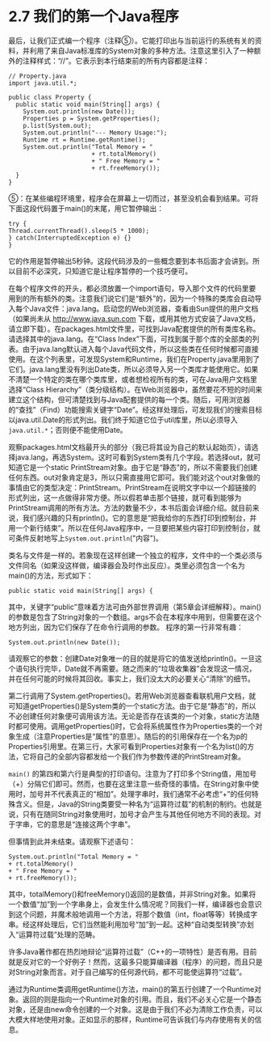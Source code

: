 # 2.7 我们的第一个Java程序


最后，让我们正式编一个程序（注释⑤）。它能打印出与当前运行的系统有关的资料，并利用了来自Java标准库的System对象的多种方法。注意这里引入了一种额外的注释样式：“//”。它表示到本行结束前的所有内容都是注释：

```
// Property.java
import java.util.*;

public class Property {
  public static void main(String[] args) {
    System.out.println(new Date());
    Properties p = System.getProperties();
    p.list(System.out);
    System.out.println("--- Memory Usage:");
    Runtime rt = Runtime.getRuntime();
    System.out.println("Total Memory = "
                       + rt.totalMemory()
                       + " Free Memory = "
                       + rt.freeMemory());
  }
}
```

⑤：在某些编程环境里，程序会在屏幕上一切而过，甚至没机会看到结果。可将下面这段代码置于main()的末尾，用它暂停输出：

```
try {
Thread.currentThread().sleep(5 * 1000);
} catch(InterruptedException e) {}
}
```

它的作用是暂停输出5秒钟。这段代码涉及的一些概念要到本书后面才会讲到。所以目前不必深究，只知道它是让程序暂停的一个技巧便可。


在每个程序文件的开头，都必须放置一个import语句，导入那个文件的代码里要用到的所有额外的类。注意我们说它们是“额外”的，因为一个特殊的类库会自动导入每个Java文件：java.lang。启动您的Web浏览器，查看由Sun提供的用户文档（如果尚未从 http://www.java.sun.com 下载，或用其他方式安装了Java文档，请立即下载）。在packages.html文件里，可找到Java配套提供的所有类库名称。请选择其中的java.lang。在“Class Index”下面，可找到属于那个库的全部类的列表。由于java.lang默认进入每个Java代码文件，所以这些类在任何时候都可直接使用。在这个列表里，可发现System和Runtime，我们在Property.java里用到了它们。java.lang里没有列出Date类，所以必须导入另一个类库才能使用它。如果不清楚一个特定的类在哪个类库里，或者想检视所有的类，可在Java用户文档里选择“Class Hierarchy”（类分级结构）。在Web浏览器中，虽然要花不短的时间来建立这个结构，但可清楚找到与Java配套提供的每一个类。随后，可用浏览器的“查找”（Find）功能搜索关键字“Date”。经这样处理后，可发现我们的搜索目标以java.util.Date的形式列出。我们终于知道它位于util库里，所以必须导入 `java.util.*`；否则便不能使用Date。

观察packages.html文档最开头的部分（我已将其设为自己的默认起始页），请选择java.lang，再选System。这时可看到System类有几个字段。若选择out，就可知道它是一个static PrintStream对象。由于它是“静态”的，所以不需要我们创建任何东西。out对象肯定是3，所以只需直接用它即可。我们能对这个out对象做的事情由它的类型决定：PrintStream。PrintStream在说明文字中以一个超链接的形式列出，这一点做得非常方便。所以假若单击那个链接，就可看到能够为PrintStream调用的所有方法。方法的数量不少，本书后面会详细介绍。就目前来说，我们感兴趣的只有println()。它的意思是“把我给你的东西打印到控制台，并用一个新行结束”。所以在任何Java程序中，一旦要把某些内容打印到控制台，就可条件反射地写上`System.out.println`("内容")。

类名与文件是一样的。若象现在这样创建一个独立的程序，文件中的一个类必须与文件同名（如果没这样做，编译器会及时作出反应）。类里必须包含一个名为main()的方法，形式如下：

```
public static void main(String[] args) {
```

其中，关键字“public”意味着方法可由外部世界调用（第5章会详细解释）。main()的参数是包含了String对象的一个数组。args不会在本程序中用到，但需要在这个地方列出，因为它们保存了在命令行调用的参数。
程序的第一行非常有趣：

```
System.out.println(new Date());
```

请观察它的参数：创建Date对象唯一的目的就是将它的值发送给println()。一旦这个语句执行完毕，Date就不再需要。随之而来的“垃圾收集器”会发现这一情况，并在任何可能的时候将其回收。事实上，我们没太大的必要关心“清除”的细节。

第二行调用了System.getProperties()。若用Web浏览器查看联机用户文档，就可知道getProperties()是System类的一个static方法。由于它是“静态”的，所以不必创建任何对象便可调用该方法。无论是否存在该类的一个对象，static方法随时都可使用。调用getProperties()时，它会将系统属性作为Properties类的一个对象生成（注意Properties是“属性”的意思）。随后的的引用保存在一个名为p的Properties引用里。在第三行，大家可看到Properties对象有一个名为list()的方法，它将自己的全部内容都发给一个我们作为参数传递的PrintStream对象。

`main()` 的第四和第六行是典型的打印语句。注意为了打印多个String值，用加号（+）分隔它们即可。然而，也要在这里注意一些奇怪的事情。在String对象中使用时，加号并不代表真正的“相加”。处理字串时，我们通常不必考虑“+”的任何特殊含义。但是，Java的String类要受一种名为“运算符过载”的机制的制约。也就是说，只有在随同String对象使用时，加号才会产生与其他任何地方不同的表现。对于字串，它的意思是“连接这两个字串”。

但事情到此并未结束。请观察下述语句：

```
System.out.println("Total Memory = "
+ rt.totalMemory()
+ " Free Memory = "
+ rt.freeMemory());
```

其中，totalMemory()和freeMemory()返回的是数值，并非String对象。如果将一个数值“加”到一个字串身上，会发生什么情况呢？同我们一样，编译器也会意识到这个问题，并魔术般地调用一个方法，将那个数值（int，float等等）转换成字串。经这样处理后，它们当然能利用加号“加”到一起。这种“自动类型转换”亦划入“运算符过载”处理的范畴。

许多Java著作都在热烈地辩论“运算符过载”（C++的一项特性）是否有用。目前就是反对它的一个好例子！然而，这最多只能算编译器（程序）的问题，而且只是对String对象而言。对于自己编写的任何源代码，都不可能使运算符“过载”。

通过为Runtime类调用getRuntime()方法，main()的第五行创建了一个Runtime对象。返回的则是指向一个Runtime对象的引用。而且，我们不必关心它是一个静态对象，还是由new命令创建的一个对象。这是由于我们不必为清除工作负责，可以大模大样地使用对象。正如显示的那样，Runtime可告诉我们与内存使用有关的信息。
